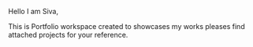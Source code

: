 Hello I am Siva,

This is Portfolio workspace created to showcases my works pleases find attached projects for your reference.
